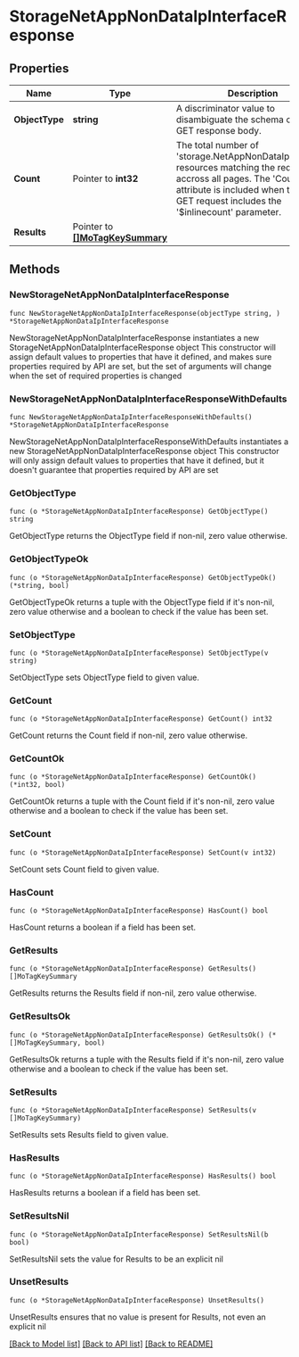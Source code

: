 # StorageNetAppNonDataIpInterfaceResponse

## Properties

Name | Type | Description | Notes
------------ | ------------- | ------------- | -------------
**ObjectType** | **string** | A discriminator value to disambiguate the schema of a HTTP GET response body. | 
**Count** | Pointer to **int32** | The total number of &#39;storage.NetAppNonDataIpInterface&#39; resources matching the request, accross all pages. The &#39;Count&#39; attribute is included when the HTTP GET request includes the &#39;$inlinecount&#39; parameter. | [optional] 
**Results** | Pointer to [**[]MoTagKeySummary**](MoTagKeySummary.md) |  | [optional] 

## Methods

### NewStorageNetAppNonDataIpInterfaceResponse

`func NewStorageNetAppNonDataIpInterfaceResponse(objectType string, ) *StorageNetAppNonDataIpInterfaceResponse`

NewStorageNetAppNonDataIpInterfaceResponse instantiates a new StorageNetAppNonDataIpInterfaceResponse object
This constructor will assign default values to properties that have it defined,
and makes sure properties required by API are set, but the set of arguments
will change when the set of required properties is changed

### NewStorageNetAppNonDataIpInterfaceResponseWithDefaults

`func NewStorageNetAppNonDataIpInterfaceResponseWithDefaults() *StorageNetAppNonDataIpInterfaceResponse`

NewStorageNetAppNonDataIpInterfaceResponseWithDefaults instantiates a new StorageNetAppNonDataIpInterfaceResponse object
This constructor will only assign default values to properties that have it defined,
but it doesn't guarantee that properties required by API are set

### GetObjectType

`func (o *StorageNetAppNonDataIpInterfaceResponse) GetObjectType() string`

GetObjectType returns the ObjectType field if non-nil, zero value otherwise.

### GetObjectTypeOk

`func (o *StorageNetAppNonDataIpInterfaceResponse) GetObjectTypeOk() (*string, bool)`

GetObjectTypeOk returns a tuple with the ObjectType field if it's non-nil, zero value otherwise
and a boolean to check if the value has been set.

### SetObjectType

`func (o *StorageNetAppNonDataIpInterfaceResponse) SetObjectType(v string)`

SetObjectType sets ObjectType field to given value.


### GetCount

`func (o *StorageNetAppNonDataIpInterfaceResponse) GetCount() int32`

GetCount returns the Count field if non-nil, zero value otherwise.

### GetCountOk

`func (o *StorageNetAppNonDataIpInterfaceResponse) GetCountOk() (*int32, bool)`

GetCountOk returns a tuple with the Count field if it's non-nil, zero value otherwise
and a boolean to check if the value has been set.

### SetCount

`func (o *StorageNetAppNonDataIpInterfaceResponse) SetCount(v int32)`

SetCount sets Count field to given value.

### HasCount

`func (o *StorageNetAppNonDataIpInterfaceResponse) HasCount() bool`

HasCount returns a boolean if a field has been set.

### GetResults

`func (o *StorageNetAppNonDataIpInterfaceResponse) GetResults() []MoTagKeySummary`

GetResults returns the Results field if non-nil, zero value otherwise.

### GetResultsOk

`func (o *StorageNetAppNonDataIpInterfaceResponse) GetResultsOk() (*[]MoTagKeySummary, bool)`

GetResultsOk returns a tuple with the Results field if it's non-nil, zero value otherwise
and a boolean to check if the value has been set.

### SetResults

`func (o *StorageNetAppNonDataIpInterfaceResponse) SetResults(v []MoTagKeySummary)`

SetResults sets Results field to given value.

### HasResults

`func (o *StorageNetAppNonDataIpInterfaceResponse) HasResults() bool`

HasResults returns a boolean if a field has been set.

### SetResultsNil

`func (o *StorageNetAppNonDataIpInterfaceResponse) SetResultsNil(b bool)`

 SetResultsNil sets the value for Results to be an explicit nil

### UnsetResults
`func (o *StorageNetAppNonDataIpInterfaceResponse) UnsetResults()`

UnsetResults ensures that no value is present for Results, not even an explicit nil

[[Back to Model list]](../README.md#documentation-for-models) [[Back to API list]](../README.md#documentation-for-api-endpoints) [[Back to README]](../README.md)


